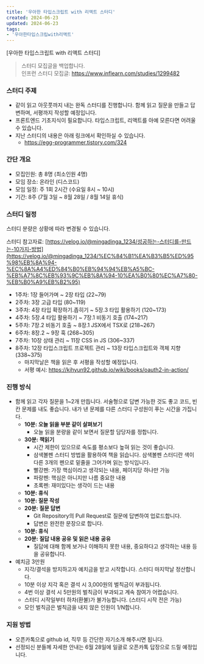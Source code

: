 ```yaml
---
title: '우아한 타입스크립트 with 리액트 스터디'
created: 2024-06-23
updated: 2024-06-23
tags:
- '우아한타입스크립with리액트'
---
```


[우아한 타입스크립트 with 리액트 스터디]

> 스터디 모집글을 백업합니다.  
> 인프런 스터디 모집글: https://www.inflearn.com/studies/1299482

### 스터디 주제

- 같이 읽고 아웃풋까지 내는 완독 스터디를 진행합니다. 함께 읽고 질문을 만들고 답변하며, 서평까지 작성할 예정입니다.
- 프론트엔드 기초지식이 필요합니다. 타입스크립트, 리액트를 아예 모른다면 어려울 수 있습니다.
- 지난 스터디의 내용은 아래 링크에서 확인하실 수 있습니다.
    - https://egg-programmer.tistory.com/324

### 간단 개요

- 모집인원: 총 8명 (최소인원 4명)
- 모임 장소: 온라인 (디스코드)
- 모임 일정: 주 1회 2시간 (수요일 8시 ~ 10시)
- 기간: 8주 (7월 3일 ~ 8월 28일 / 8월 14일 휴식)

### 스터디 일정

스터디 분량은 상황에 따라 변경될 수 있습니다.

스터디 참고자료: [https://velog.io/@mingadinga_1234/성공하는-스터디를-만드는-10가지-방법](https://velog.io/@mingadinga_1234/%EC%84%B1%EA%B3%B5%ED%95%98%EB%8A%94-%EC%8A%A4%ED%84%B0%EB%94%94%EB%A5%BC-%EB%A7%8C%EB%93%9C%EB%8A%94-10%EA%B0%80%EC%A7%80-%EB%B0%A9%EB%B2%95)

- 1주차: 1장 들어가며 ~ 2장 타입 (22~79)
- 2주차: 3장 고급 타입 (80~119)
- 3주차: 4장 타입 확장하기.좁히기 ~ 5장.3 타입 활용하기 (120~173)
- 4주차: 5장.4 타입 활용하기 ~ 7장.1 비동기 호출 (174~217)
- 5주차: 7장.2 비동기 호출 ~ 8장.1 JSX에서 TSX로 (218~267)
- 6주차: 8장.2 ~ 9장 훅 (268~305)
- 7주차: 10장 상태 관리 ~ 11장 CSS in JS (306~337)
- 8주차: 12장 타입스크립트 프로젝트 관리 ~ 13장 타입스크립트와 객체 지향 (338~375)
    - 마지막날은 책을 읽은 후 서평을 작성할 예정입니다.
    - 서평 예시: https://kihyun92.github.io/wiki/books/oauth2-in-action/

### 진행 방식

- 함께 읽고 각자 질문을 1~2개 만듭니다. 서술형으로 답변 가능한 것도 좋고 코드, 빈칸 문제를 내도 좋습니다. 내가 낸 문제를 다른 스터디 구성원이 푸는 시간을 가집니다.
    - **10분: 오늘 읽을 부분 같이 살펴보기**
        - 오늘 읽을 분량을 같이 보면서 질문할 담당자를 정합니다.
    - **30분: 책읽기**
        - 시간 제한이 있으므로 속도를 평소보다 높혀 읽는 것이 좋습니다.
        - 삼색볼펜 스터디 방법을 활용하여 책을 읽습니다. 삼색볼펜 스터디란 색이 다른 3개의 펜으로 밑줄을 그어가며 읽는 방식입니다.
        - 빨강펜: 가장 핵심이라고 생각되는 내용, 페이지당 하나만 가능
        - 파랑펜: 핵심은 아니지만 나름 중요한 내용
        - 초록펜: 재미있다는 생각이 드는 내용
    - **10분: 휴식**
    - **10분: 질문 작성**
    - **20분: 질문 답변**
        - Git Repository의 Pull Request로 질문에 답변하여 업로드합니다.
        - 답변은 완전한 문장으로 합니다.
    - **10분: 휴식**
    - **20분: 질답 내용 공유 및 읽은 내용 공유**
        - 질답에 대해 함께 보거나 이해하지 못한 내용, 중요하다고 생각하는 내용 등을 공유합니다.
- 예치금 3만원
    - 지각/결석을 방지하고자 예치금을 받고 시작합니다. 스터디 마지막날 정산합니다.
    - 10분 이상 지각 혹은 결석 시 3,000원의 벌칙금이 부과됩니다.
    - 4번 이상 결석 시 5만원의 벌칙금이 부과되고 계속 참여가 어렵습니다.
    - 스터디 시작일부터 하차(환불)가 불가능합니다. (스터디 시작 전은 가능)
    - 모인 벌칙금은 벌칙금을 내지 않은 인원이 1/N합니다.

### 지원 방법

- 오픈카톡으로 github id, 직무 등 간단한 자기소개 해주시면 됩니다.
- 선정되신 분들께 자세한 안내는 6월 28일에 일괄로 오픈카톡 답장으로 드릴 예정입니다.
